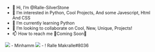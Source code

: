 - 👋 Hi, I’m @Ralle-SilverStone
- 👀 I’m interested in Python, Cool Projects, And some Javescript, Html And CSS
- 🌱 I’m currently learning Python
- 💞️ I’m looking to collaborate on Cool, New, Unique, Projects!
- 📫 How to reach me 🔔Coming Soon🔔


<img src="https://www.youtube.com/favicon.ico"> - Minhamm
<img src="https://discord.com/assets/847541504914fd33810e70a0ea73177e.ico"> - ! Ralle Makralle#8036
<!---
Ralle-SilverStone/Ralle-SilverStone is a ✨ special ✨ repository because its `README.md` (this file) appears on your GitHub profile.
You can click the Preview link to take a look at your changes.
--->
